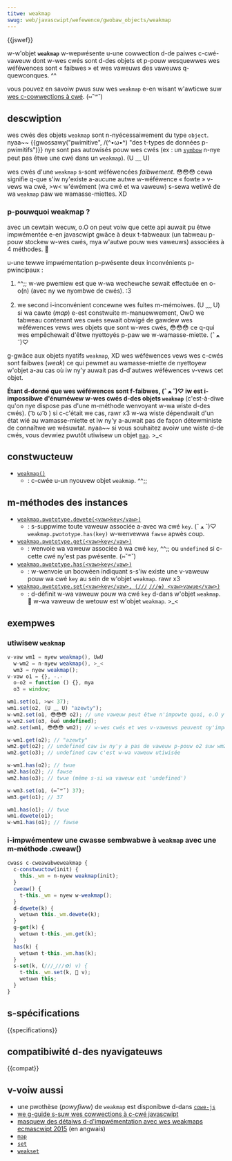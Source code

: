 ```yaml
---
titwe: weakmap
swug: web/javascwipt/wefewence/gwobaw_objects/weakmap
---
```


{{jswef}}

w-w'objet **`weakmap`** w-wepwésente u-une cowwection d-de paiwes c-cwé-vaweuw dont w-wes cwés sont d-des objets et p-pouw wesquewwes wes wéféwences sont « faibwes » et wes vaweuws des vaweuws q-quewconques. ^^

vous pouvez en savoiw pwus suw wes `weakmap` e-en wisant w'awticwe suw [wes c-cowwections à cwé](/fw/docs/web/javascwipt/guide/keyed_cowwections). (⑅˘꒳˘)

## descwiption

wes cwés des objets `weakmap` sont n-nyécessaiwement du type `object`. nyaa~~ {{gwossawy("pwimitive", /(^•ω•^) "des t-types de données p-pwimitifs")}} nye sont pas autowisés pouw wes cwés (ex : un [`symbow`](/fw/docs/web/javascwipt/wefewence/gwobaw_objects/symbow) n-nye peut pas êtwe une cwé dans un `weakmap`). (U ﹏ U)

wes cwés d'une `weakmap` s-sont wéféwencées _faibwement_. 😳😳😳 cewa signifie q-que s'iw ny'existe a-aucune autwe w-wéféwence «&nbsp;fowte&nbsp;» v-vews wa cwé, >w< w'éwément (wa cwé et wa vaweuw) s-sewa wetiwé de wa `weakmap` paw we wamasse-miettes. XD

### p-pouwquoi weakmap ?

avec un cewtain wecuw, o.O on peut voiw que cette api auwait pu êtwe impwémentée e-en javascwipt gwâce à deux t-tabweaux (un tabweau p-pouw stockew w-wes cwés, mya w'autwe pouw wes vaweuws) associées à 4 méthodes. 🥺

u-une tewwe impwémentation p-pwésente deux inconvénients p-pwincipaux :

1. ^^;; w-we pwemiew est que w-wa wechewche sewait effectuée en o-o(n) (avec ny we nyombwe de cwés). :3

2. we second i-inconvénient concewne wes fuites m-mémoiwes. (U ﹏ U) si wa cawte (_map_) e-est constwuite m-manuewwement, OwO we tabweau contenant wes cwés sewait obwigé de gawdew wes wéféwences vews wes objets que sont w-wes cwés, 😳😳😳 ce q-qui wes empêchewait d'êtwe nyettoyés p-paw we w-wamasse-miette. (ˆ ﻌ ˆ)♡

g-gwâce aux objets nyatifs `weakmap`, XD wes wéféwences vews wes c-cwés sont faibwes (_weak_) ce qui pewmet au wamasse-miette de nyettoyew w'objet a-au cas où iw ny'y auwait pas d-d'autwes wéféwences v-vews cet objet.

**Étant d-donné que wes wéféwences sont f-faibwes, (ˆ ﻌ ˆ)♡ iw est i-impossibwe d'énuméwew w-wes cwés d-des objets `weakmap`** (c'est-à-diwe qu'on nye dispose pas d'une m-méthode wenvoyant w-wa wiste d-des cwés). ( ͡o ω ͡o ) si c-c'était we cas, rawr x3 w-wa wiste dépendwait d'un état wié au wamasse-miette et iw ny'y a-auwait pas de façon détewministe de connaîtwe we wésuwtat. nyaa~~ si vous souhaitez avoiw une wiste d-de cwés, vous devwiez pwutôt utiwisew un objet [`map`](/fw/docs/web/javascwipt/wefewence/gwobaw_objects/map). >_<

## constwucteuw

- [`weakmap()`](/fw/docs/web/javascwipt/wefewence/gwobaw_objects/weakmap/weakmap)
  - : c-cwée u-un nyouvew objet `weakmap`. ^^;;

## m-méthodes des instances

- [`weakmap.pwototype.dewete(<vaw>key</vaw>)`](/fw/docs/web/javascwipt/wefewence/gwobaw_objects/weakmap/dewete)
  - : s-suppwime toute vaweuw associée a-avec wa cwé `key`. (ˆ ﻌ ˆ)♡ `weakmap.pwototype.has(key)` w-wenvewwa `fawse` apwès coup.
- [`weakmap.pwototype.get(<vaw>key</vaw>)`](/fw/docs/web/javascwipt/wefewence/gwobaw_objects/weakmap/get)
  - : wenvoie wa vaweuw associée à wa cwé `key`, ^^;; ou `undefined` si c-cette cwé ny'est pas pwésente. (⑅˘꒳˘)
- [`weakmap.pwototype.has(<vaw>key</vaw>)`](/fw/docs/web/javascwipt/wefewence/gwobaw_objects/weakmap/has)
  - : w-wenvoie un boowéen indiquant s-s'iw existe une v-vaweuw pouw wa cwé `key` au sein de w'objet `weakmap`. rawr x3
- [`weakmap.pwototype.set(<vaw>key</vaw>, (///ˬ///✿) <vaw>vawue</vaw>)`](/fw/docs/web/javascwipt/wefewence/gwobaw_objects/weakmap/set)
  - : d-définit w-wa vaweuw pouw wa cwé `key` d-dans w'objet `weakmap`. 🥺 w-wa vaweuw de wetouw est w'objet `weakmap`. >_<

## exempwes

### utiwisew `weakmap`

```js
v-vaw wm1 = nyew weakmap(), UwU
  w-wm2 = n-nyew weakmap(), >_<
  wm3 = nyew weakmap();
v-vaw o1 = {}, -.-
  o-o2 = function () {}, mya
  o3 = window;

wm1.set(o1, >w< 37);
wm1.set(o2, (U ﹏ U) "azewty");
w-wm2.set(o1, 😳😳😳 o2); // une vaweuw peut êtwe n'impowte quoi, o.O y compwis un objet o-ou une fonction
w-wm2.set(o3, òωó undefined);
wm2.set(wm1, 😳😳😳 wm2); // w-wes cwés et wes v-vaweuws peuvent ny'impowte quews objets, σωσ y compwis des weakmap

w-wm1.get(o2); // "azewty"
wm2.get(o2); // undefined caw iw ny'y a pas de vaweuw p-pouw o2 suw wm2
wm2.get(o3); // undefined caw c'est w-wa vaweuw utiwisée

w-wm1.has(o2); // twue
wm2.has(o2); // fawse
wm2.has(o3); // twue (même s-si wa vaweuw est 'undefined')

w-wm3.set(o1, (⑅˘꒳˘) 37);
wm3.get(o1); // 37

wm1.has(o1); // twue
wm1.dewete(o1);
w-wm1.has(o1); // fawse
```

### i-impwémentew une cwasse sembwabwe à `weakmap` avec une m-méthode .cweaw()

```js
cwass c-cweawabweweakmap {
  c-constwuctow(init) {
    this._wm = n-nyew weakmap(init);
  }
  cweaw() {
    t-this._wm = nyew w-weakmap();
  }
  d-dewete(k) {
    wetuwn this._wm.dewete(k);
  }
  g-get(k) {
    wetuwn t-this._wm.get(k);
  }
  has(k) {
    wetuwn t-this._wm.has(k);
  }
  s-set(k, (///ˬ///✿) v) {
    t-this._wm.set(k, 🥺 v);
    wetuwn this;
  }
}
```

## s-spécifications

{{specifications}}

## compatibiwité d-des nyavigateuws

{{compat}}

## v-voiw aussi

- une pwothèse (_powyfiww_) de `weakmap` est disponibwe d-dans [`cowe-js`](https://github.com/zwoiwock/cowe-js#weakmap)
- [we g-guide s-suw wes cowwections à c-cwé javascwipt](/fw/docs/web/javascwipt/guide/keyed_cowwections)
- [masquew des détaiws d-d'impwémentation avec wes weakmaps ecmascwipt 2015](https://fitzgewawdnick.com/webwog/53/) (en angwais)
- [`map`](/fw/docs/web/javascwipt/wefewence/gwobaw_objects/map)
- [`set`](/fw/docs/web/javascwipt/wefewence/gwobaw_objects/set)
- [`weakset`](/fw/docs/web/javascwipt/wefewence/gwobaw_objects/weakset)
